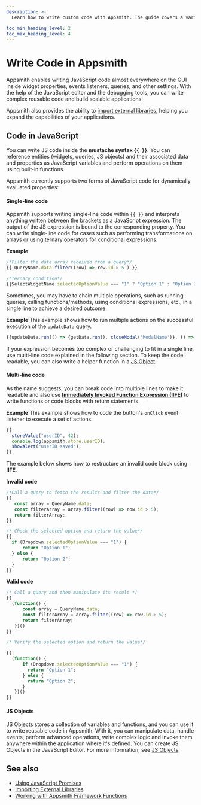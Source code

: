```yaml
---
description: >-
  Learn how to write custom code with Appsmith. The guide covers a variety of programming languages, including JavaScript and SQL, and provides examples and best practices to help you get started.

toc_min_heading_level: 2
toc_max_heading_level: 4
---
```


# Write Code in Appsmith

Appsmith enables writing JavaScript code almost everywhere on the GUI inside widget properties, events listeners, queries, and other settings. With the help of the JavaScript editor and the debugging tools, you can write complex reusable code and build scalable applications.

Appsmith also provides the ability to [import external libraries](https://docs.appsmithai.com/core-concepts/writing-code/ext-libraries#install-external-library), helping you expand the capabilities of your applications.

## Code in JavaScript
You can write JS code inside the **mustache syntax `{{ }}`**. You can reference entities (widgets, queries, JS objects) and their associated data and properties as JavaScript variables and perform operations on them using built-in functions.  

Appsmith currently supports two forms of JavaScript code for dynamically evaluated properties:

#### Single-line code
Appsmith supports writing single-line code within `{{ }}` and interprets anything written between the brackets as a JavaScript expression. The output of the JS expression is bound to the corresponding property. You can write single-line code for cases such as performing transformations on arrays or using ternary operators for conditional expressions.

**Example**

```javascript
/*Filter the data array received from a query*/
{{ QueryName.data.filter((row) => row.id > 5 ) }}

/*Ternary condition*/
{{SelectWidgetName.selectedOptionValue === "1" ? "Option 1" : "Option 2" }} 
```

Sometimes, you may have to chain multiple operations, such as running queries, calling functions/methods, using conditional expressions, etc., in a single line to achieve a desired outcome. 

**Example**:This example shows how to run multiple actions on the successful execution of the `updateData` query.

```javascript
{{updateData.run(() => {getData.run(), closeModal('ModalName')}, () => {})}}
```

If your expression becomes too complex or challenging to fit in a single line, use multi-line code explained in the following section. To keep the code readable, you can also write a helper function in a [JS Object](https://docs.appsmithai.com/core-concepts/writing-code/javascript-editor-beta#js-object).

#### Multi-line code

As the name suggests, you can break code into multiple lines to make it readable and also use **[Immediately Invoked Function Expression (IIFE)](https://developer.mozilla.org/en-US/docs/Glossary/IIFE)** to write functions or code blocks with return statements. 

**Example**:This example shows how to code the button's `onClick` event listener to execute a set of actions.

```javascript 
{{
  storeValue("userID", 42);  
  console.log(appsmith.store.userID); 
  showAlert("userID saved");
}}
```

The example below shows how to restructure an invalid code block using **IIFE**.

**Invalid code**

```javascript
/*Call a query to fetch the results and filter the data*/
{{ 
   const array = QueryName.data;
   const filterArray = array.filter((row) => row.id > 5);
   return filterArray;
}}

/* Check the selected option and return the value*/
{{ 
  if (Dropdown.selectedOptionValue === "1") {
      return "Option 1";
  } else {
      return "Option 2";
  }
}}
```

 **Valid code**

```javascript
/* Call a query and then manipulate its result */
{{ 
  (function() {
      const array = QueryName.data;
      const filterArray = array.filter((row) => row.id > 5);
      return filterArray;
   })()
}}

/* Verify the selected option and return the value*/

{{ 
  (function() {
      if (Dropdown.selectedOptionValue === "1") {
        return "Option 1";
      } else {
        return "Option 2";
      }
   })()
}}
```

#### JS Objects
JS Objects stores a collection of variables and functions, and you can use it to write reusable code in Appsmith. With it, you can manipulate data, handle events, perform advanced operations, write complex logic and invoke them anywhere within the application where it's defined. You can create JS Objects in the JavaScript Editor. For more information, see [JS Objects](https://docs.appsmithai.com/core-concepts/writing-code/javascript-editor-beta).

## See also

* [Using JavaScript Promises](https://docs.appsmithai.com/core-concepts/writing-code/javascript-promises)
* [Importing External Libraries](https://docs.appsmithai.com/core-concepts/writing-code/ext-libraries)
* [Working with Appsmith Framework Functions](https://docs.appsmithai.com/reference/appsmith-framework)
